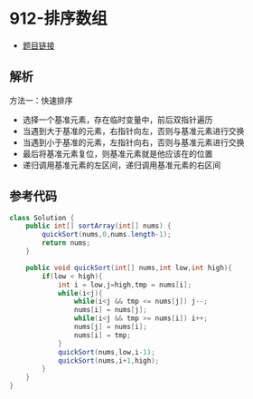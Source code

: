# 912-排序数组

- [题目链接](https://leetcode-cn.com/problems/sort-an-array/)

## 解析

方法一：快速排序
- 选择一个基准元素，存在临时变量中，前后双指针遍历
- 当遇到大于基准的元素，右指针向左，否则与基准元素进行交换
- 当遇到小于基准的元素，左指针向右，否则与基准元素进行交换
- 最后将基准元素复位，则基准元素就是他应该在的位置
- 递归调用基准元素的左区间，递归调用基准元素的右区间


## 参考代码
```Java
class Solution {
    public int[] sortArray(int[] nums) {
        quickSort(nums,0,nums.length-1);
        return nums;
    }

    public void quickSort(int[] nums,int low,int high){
        if(low < high){
            int i = low,j=high,tmp = nums[i];
            while(i<j){
                while(i<j && tmp <= nums[j]) j--;
                nums[i] = nums[j];
                while(i<j && tmp >= nums[i]) i++;
                nums[j] = nums[i];
                nums[i] = tmp;
            }
            quickSort(nums,low,i-1);
            quickSort(nums,i+1,high);
        }
    }
}
```
